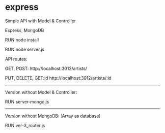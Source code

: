 # express
Simple API with Model & Controller

Express, MongoDB

RUN node install

RUN node server.js

API routes:

GET, POST:
http://localhost:3012/artists/

PUT, DELETE, GET:id
http://localhost:3012/artists/:id

------------------------------------
Version without Model & Controller:

RUN server-mongo.js

------------------------------------
Version without MongoDB:
(Array as database)

RUN ver-3_router.js
